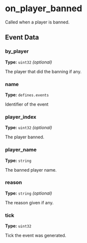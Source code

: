 # on_player_banned

Called when a player is banned.

## Event Data

### by_player

**Type:** `uint32` *(optional)*

The player that did the banning if any.

### name

**Type:** `defines.events`

Identifier of the event

### player_index

**Type:** `uint32` *(optional)*

The player banned.

### player_name

**Type:** `string`

The banned player name.

### reason

**Type:** `string` *(optional)*

The reason given if any.

### tick

**Type:** `uint32`

Tick the event was generated.

